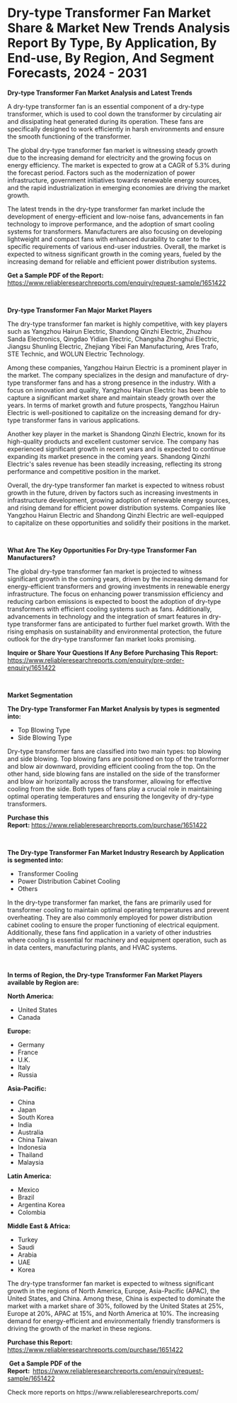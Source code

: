 <p><h1>Dry-type Transformer Fan Market Share & Market New Trends Analysis Report By Type, By Application, By End-use, By Region, And Segment Forecasts, 2024 - 2031</h1></p><p><strong>Dry-type Transformer Fan Market Analysis and Latest Trends</strong></p>
<p><p>A dry-type transformer fan is an essential component of a dry-type transformer, which is used to cool down the transformer by circulating air and dissipating heat generated during its operation. These fans are specifically designed to work efficiently in harsh environments and ensure the smooth functioning of the transformer.</p><p>The global dry-type transformer fan market is witnessing steady growth due to the increasing demand for electricity and the growing focus on energy efficiency. The market is expected to grow at a CAGR of 5.3% during the forecast period. Factors such as the modernization of power infrastructure, government initiatives towards renewable energy sources, and the rapid industrialization in emerging economies are driving the market growth.</p><p>The latest trends in the dry-type transformer fan market include the development of energy-efficient and low-noise fans, advancements in fan technology to improve performance, and the adoption of smart cooling systems for transformers. Manufacturers are also focusing on developing lightweight and compact fans with enhanced durability to cater to the specific requirements of various end-user industries. Overall, the market is expected to witness significant growth in the coming years, fueled by the increasing demand for reliable and efficient power distribution systems.</p></p>
<p><strong>Get a Sample PDF of the Report:&nbsp;</strong> <a href="https://www.reliableresearchreports.com/enquiry/request-sample/1651422">https://www.reliableresearchreports.com/enquiry/request-sample/1651422</a></p>
<p>&nbsp;</p>
<p><strong>Dry-type Transformer Fan Major Market Players</strong></p>
<p><p>The dry-type transformer fan market is highly competitive, with key players such as Yangzhou Hairun Electric, Shandong Qinzhi Electric, Zhuzhou Sanda Electronics, Qingdao Yidian Electric, Changsha Zhonghui Electric, Jiangsu Shunling Electric, Zhejiang Yibei Fan Manufacturing, Ares Trafo, STE Technic, and WOLUN Electric Technology. </p><p>Among these companies, Yangzhou Hairun Electric is a prominent player in the market. The company specializes in the design and manufacture of dry-type transformer fans and has a strong presence in the industry. With a focus on innovation and quality, Yangzhou Hairun Electric has been able to capture a significant market share and maintain steady growth over the years. In terms of market growth and future prospects, Yangzhou Hairun Electric is well-positioned to capitalize on the increasing demand for dry-type transformer fans in various applications.</p><p>Another key player in the market is Shandong Qinzhi Electric, known for its high-quality products and excellent customer service. The company has experienced significant growth in recent years and is expected to continue expanding its market presence in the coming years. Shandong Qinzhi Electric's sales revenue has been steadily increasing, reflecting its strong performance and competitive position in the market.</p><p>Overall, the dry-type transformer fan market is expected to witness robust growth in the future, driven by factors such as increasing investments in infrastructure development, growing adoption of renewable energy sources, and rising demand for efficient power distribution systems. Companies like Yangzhou Hairun Electric and Shandong Qinzhi Electric are well-equipped to capitalize on these opportunities and solidify their positions in the market.</p></p>
<p>&nbsp;</p>
<p><strong>What Are The Key Opportunities For Dry-type Transformer Fan Manufacturers?</strong></p>
<p><p>The global dry-type transformer fan market is projected to witness significant growth in the coming years, driven by the increasing demand for energy-efficient transformers and growing investments in renewable energy infrastructure. The focus on enhancing power transmission efficiency and reducing carbon emissions is expected to boost the adoption of dry-type transformers with efficient cooling systems such as fans. Additionally, advancements in technology and the integration of smart features in dry-type transformer fans are anticipated to further fuel market growth. With the rising emphasis on sustainability and environmental protection, the future outlook for the dry-type transformer fan market looks promising.</p></p>
<p><strong>Inquire or Share Your Questions If Any Before Purchasing This Report:</strong> <a href="https://www.reliableresearchreports.com/enquiry/pre-order-enquiry/1651422">https://www.reliableresearchreports.com/enquiry/pre-order-enquiry/1651422</a></p>
<p>&nbsp;</p>
<p><strong>Market Segmentation</strong></p>
<p><strong>The Dry-type Transformer Fan Market Analysis by types is segmented into:</strong></p>
<p><ul><li>Top Blowing Type</li><li>Side Blowing Type</li></ul></p>
<p><p>Dry-type transformer fans are classified into two main types: top blowing and side blowing. Top blowing fans are positioned on top of the transformer and blow air downward, providing efficient cooling from the top. On the other hand, side blowing fans are installed on the side of the transformer and blow air horizontally across the transformer, allowing for effective cooling from the side. Both types of fans play a crucial role in maintaining optimal operating temperatures and ensuring the longevity of dry-type transformers.</p></p>
<p><strong>Purchase this Report:&nbsp;</strong><a href="https://www.reliableresearchreports.com/purchase/1651422">https://www.reliableresearchreports.com/purchase/1651422</a></p>
<p>&nbsp;</p>
<p><strong>The Dry-type Transformer Fan Market Industry Research by Application is segmented into:</strong></p>
<p><ul><li>Transformer Cooling</li><li>Power Distribution Cabinet Cooling</li><li>Others</li></ul></p>
<p><p>In the dry-type transformer fan market, the fans are primarily used for transformer cooling to maintain optimal operating temperatures and prevent overheating. They are also commonly employed for power distribution cabinet cooling to ensure the proper functioning of electrical equipment. Additionally, these fans find application in a variety of other industries where cooling is essential for machinery and equipment operation, such as in data centers, manufacturing plants, and HVAC systems.</p></p>
<p>&nbsp;</p>
<p><strong>In terms of Region, the Dry-type Transformer Fan Market Players available by Region are:</strong></p>
<p>
    <p> <strong> North America: </strong>
        <ul>
            <li>United States</li>
            <li>Canada</li>
        </ul>
        </p> 
    <p> <strong> Europe: </strong>
        <ul>
            <li>Germany</li>
            <li>France</li>
            <li>U.K.</li>
            <li>Italy</li>
            <li>Russia</li>
        </ul>
        </p> 
    <p> <strong> Asia-Pacific: </strong>
        <ul>
            <li>China</li>
            <li>Japan</li>
            <li>South Korea</li>
            <li>India</li>
            <li>Australia</li>
            <li>China Taiwan</li>
            <li>Indonesia</li>
            <li>Thailand</li>
            <li>Malaysia</li>
        </ul>
        </p> 
    <p> <strong> Latin America: </strong>
        <ul>
            <li>Mexico</li>
            <li>Brazil</li>
            <li>Argentina Korea</li>
            <li>Colombia</li>
        </ul>
        </p> 
    <p> <strong> Middle East & Africa: </strong>
        <ul>
            <li>Turkey</li>
            <li>Saudi</li>
            <li>Arabia</li>
            <li>UAE</li>
            <li>Korea</li>
        </ul>
    </p>
    </p>
<p><p>The dry-type transformer fan market is expected to witness significant growth in the regions of North America, Europe, Asia-Pacific (APAC), the United States, and China. Among these, China is expected to dominate the market with a market share of 30%, followed by the United States at 25%, Europe at 20%, APAC at 15%, and North America at 10%. The increasing demand for energy-efficient and environmentally friendly transformers is driving the growth of the market in these regions.</p></p>
<p><strong>Purchase this Report: </strong><a href="https://www.reliableresearchreports.com/purchase/1651422">https://www.reliableresearchreports.com/purchase/1651422</a></p>
<p>&nbsp;<strong>Get a Sample PDF of the Report:&nbsp;&nbsp;</strong><a href="https://www.reliableresearchreports.com/enquiry/request-sample/1651422">https://www.reliableresearchreports.com/enquiry/request-sample/1651422</a></p>
<p><strong></strong></p>
<p>Check more reports on https://www.reliableresearchreports.com/</p>